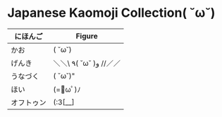 Japanese Kaomoji Collection( ˘ω˘)
=======


|にほんご|Figure
---|---
かお|( ˘ω˘)
げんき|＼＼\\ ٩( ˘ω˘ )و //／／
うなづく|( ˘ω˘)"
ほい|(=ﾟωﾟ)ﾉ
オフトゥン|(:3[__]
